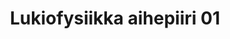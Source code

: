 ---
layout: default
title: Lukiofysiikka aihepiiri 01
nav_order: 1
has_children: true
parent: Lukiofysiikka
---